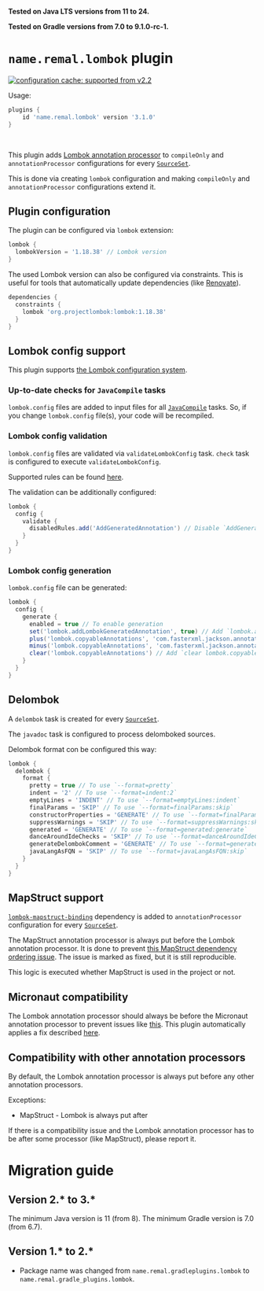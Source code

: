**Tested on Java LTS versions from <!--property:java-runtime.min-version-->11<!--/property--> to <!--property:java-runtime.max-version-->24<!--/property-->.**

**Tested on Gradle versions from <!--property:gradle-api.min-version-->7.0<!--/property--> to <!--property:gradle-api.max-version-->9.1.0-rc-1<!--/property-->.**

# `name.remal.lombok` plugin

[![configuration cache: supported from v2.2](https://img.shields.io/static/v1?label=configuration%20cache&message=supported+from+v2.2&color=success)](https://docs.gradle.org/current/userguide/configuration_cache.html)

Usage:

<!--plugin-usage:name.remal.lombok-->
```groovy
plugins {
    id 'name.remal.lombok' version '3.1.0'
}
```
<!--/plugin-usage-->

&nbsp;

This plugin adds [Lombok annotation processor](https://mvnrepository.com/artifact/org.projectlombok/lombok/1.18.38) to `compileOnly` and `annotationProcessor` configurations for every [`SourceSet`](https://docs.gradle.org/current/javadoc/org/gradle/api/tasks/SourceSet.html).

This is done via creating `lombok` configuration and making `compileOnly` and `annotationProcessor` configurations extend it.

## Plugin configuration

The plugin can be configured via `lombok` extension:

```groovy
lombok {
  lombokVersion = '1.18.38' // Lombok version
}
```

The used Lombok version can also be configured via constraints. This is useful for tools that automatically update dependencies (like [Renovate](https://renovatebot.com/)).

```groovy
dependencies {
  constraints {
    lombok 'org.projectlombok:lombok:1.18.38'
  }
}
```

## Lombok config support

This plugin supports [the Lombok configuration system](https://projectlombok.org/features/configuration).

### Up-to-date checks for `JavaCompile` tasks

`lombok.config` files are added to input files for all [`JavaCompile`](https://docs.gradle.org/current/javadoc/org/gradle/api/tasks/compile/JavaCompile.html) tasks. So, if you change `lombok.config` file(s), your code will be recompiled.

### Lombok config validation

`lombok.config` files are validated via `validateLombokConfig` task. `check` task is configured to execute `validateLombokConfig`.

Supported rules can be found [here](config-rules).

The validation can be additionally configured:

```groovy
lombok {
  config {
    validate {
      disabledRules.add('AddGeneratedAnnotation') // Disable `AddGeneratedAnnotation` rule
    }
  }
}
```

### Lombok config generation

`lombok.config` file can be generated:

```groovy
lombok {
  config {
    generate {
      enabled = true // To enable generation
      set('lombok.addLombokGeneratedAnnotation', true) // Add `lombok.addLombokGeneratedAnnotation = true` line
      plus('lombok.copyableAnnotations', 'com.fasterxml.jackson.annotation.JsonProperty') // Add `lombok.copyableAnnotations += com.fasterxml.jackson.annotation.JsonProperty` line
      minus('lombok.copyableAnnotations', 'com.fasterxml.jackson.annotation.JsonProperty') // Add `lombok.copyableAnnotations -= com.fasterxml.jackson.annotation.JsonProperty` line
      clear('lombok.copyableAnnotations') // Add `clear lombok.copyableAnnotations` line
    }
  }
}
```

## Delombok

A `delombok` task is created for every [`SourceSet`](https://docs.gradle.org/current/javadoc/org/gradle/api/tasks/SourceSet.html).

The `javadoc` task is configured to process delomboked sources.

Delombok format con be configured this way:

```groovy
lombok {
  delombok {
    format {
      pretty = true // To use `--format=pretty`
      indent = '2' // To use `--format=indent:2`
      emptyLines = 'INDENT' // To use `--format=emptyLines:indent`
      finalParams = 'SKIP' // To use `--format=finalParams:skip`
      constructorProperties = 'GENERATE' // To use `--format=finalParams:generate`
      suppressWarnings = 'SKIP' // To use `--format=suppressWarnings:skip`
      generated = 'GENERATE' // To use `--format=generated:generate`
      danceAroundIdeChecks = 'SKIP' // To use `--format=danceAroundIdeChecks:skip`
      generateDelombokComment = 'GENERATE' // To use `--format=generateDelombokComment:generate`
      javaLangAsFQN = 'SKIP' // To use `--format=javaLangAsFQN:skip`
    }
  }
}
```

## MapStruct support

[`lombok-mapstruct-binding`](https://mvnrepository.com/artifact/org.projectlombok/lombok-mapstruct-binding/0.2.0) dependency is added to `annotationProcessor` configuration for every [`SourceSet`](https://docs.gradle.org/current/javadoc/org/gradle/api/tasks/SourceSet.html).

The MapStruct annotation processor is always put before the Lombok annotation processor. It is done to prevent [this MapStruct dependency ordering issue](https://github.com/mapstruct/mapstruct/issues/1581). The issue is marked as fixed, but it is still reproducible.

This logic is executed whether MapStruct is used in the project or not.

## Micronaut compatibility

The Lombok annotation processor should always be before the Micronaut annotation processor to prevent issues like [this](https://github.com/micronaut-projects/micronaut-core/issues/218). This plugin automatically applies a fix described [here](https://github.com/micronaut-projects/micronaut-core/issues/218#issuecomment-397584046).

## Compatibility with other annotation processors

By default, the Lombok annotation processor is always put before any other annotation processors.

Exceptions:

* MapStruct - Lombok is always put after

If there is a compatibility issue and the Lombok annotation processor has to be after some processor (like MapStruct), please report it.

# Migration guide

## Version 2.* to 3.*

The minimum Java version is 11 (from 8).
The minimum Gradle version is 7.0 (from 6.7).

## Version 1.* to 2.*

* Package name was changed from `name.remal.gradleplugins.lombok` to `name.remal.gradle_plugins.lombok`.
